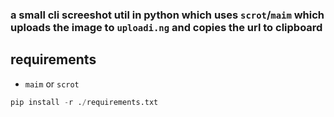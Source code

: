 ### a small cli screeshot util in python which uses `scrot`/`maim` which uploads the image to `uploadi.ng` and copies the url to clipboard

## requirements

- `maim` or `scrot`

```py
pip install -r ./requirements.txt
```
